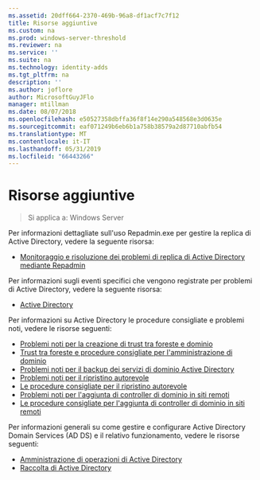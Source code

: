 ```yaml
---
ms.assetid: 20dff664-2370-469b-96a8-df1acf7c7f12
title: Risorse aggiuntive
ms.custom: na
ms.prod: windows-server-threshold
ms.reviewer: na
ms.service: ''
ms.suite: na
ms.technology: identity-adds
ms.tgt_pltfrm: na
description: ''
ms.author: joflore
author: MicrosoftGuyJFlo
manager: mtillman
ms.date: 08/07/2018
ms.openlocfilehash: e50527358dbffa36f8f14e290a548568e3d0635e
ms.sourcegitcommit: eaf071249b6eb6b1a758b38579a2d87710abfb54
ms.translationtype: MT
ms.contentlocale: it-IT
ms.lasthandoff: 05/31/2019
ms.locfileid: "66443266"
---
```

# <a name="additional-resources"></a>Risorse aggiuntive

>Si applica a: Windows Server

Per informazioni dettagliate sull'uso Repadmin.exe per gestire la replica di Active Directory, vedere la seguente risorsa: 

- [Monitoraggio e risoluzione dei problemi di replica di Active Directory mediante Repadmin](https://go.microsoft.com/fwlink/?LinkId=122830)

Per informazioni sugli eventi specifici che vengono registrate per problemi di Active Directory, vedere la seguente risorsa:

- [Active Directory](https://go.microsoft.com/fwlink/?LinkId=122877)

Per informazioni su Active Directory le procedure consigliate e problemi noti, vedere le risorse seguenti:

- [Problemi noti per la creazione di trust tra foreste e dominio](https://go.microsoft.com/fwlink/?LinkId=128784)
- [Trust tra foreste e procedure consigliate per l'amministrazione di dominio](https://go.microsoft.com/fwlink/?LinkId=128785)
- [Problemi noti per il backup dei servizi di dominio Active Directory](https://go.microsoft.com/fwlink/?LinkId=128793)
- [Problemi noti per il ripristino autorevole](https://go.microsoft.com/fwlink/?LinkId=128788)
- [Le procedure consigliate per il ripristino autorevole](https://go.microsoft.com/fwlink/?LinkId=128791) 
- [Problemi noti per l'aggiunta di controller di dominio in siti remoti](https://go.microsoft.com/fwlink/?LinkId=128794)
- [Le procedure consigliate per l'aggiunta di controller di dominio in siti remoti](https://go.microsoft.com/fwlink/?LinkId=128796)

Per informazioni generali su come gestire e configurare Active Directory Domain Services (AD DS) e il relativo funzionamento, vedere le risorse seguenti:

- [Amministrazione di operazioni di Active Directory](https://go.microsoft.com/fwlink/?LinkId=128798)
- [Raccolta di Active Directory](https://go.microsoft.com/fwlink/?LinkId=34157)